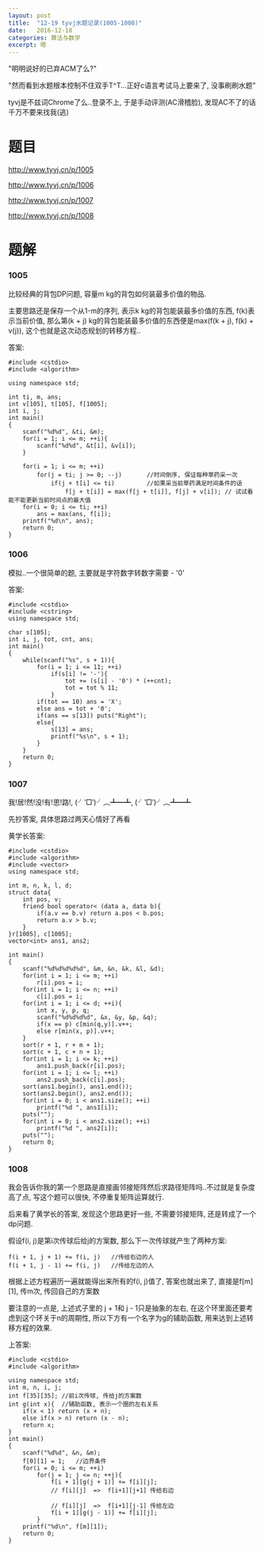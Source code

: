 ```yaml
---
layout: post
title:  "12-19 tyvj水题记录(1005-1008)"
date:   2016-12-18
categories: 算法与数学
excerpt: 嗯
---
```


"明明说好的已弃ACM了么?"

"然而看到水题根本控制不住双手T^T...正好c语言考试马上要来了, 没事刷刷水题"

tyvj是不兹词Chrome了么..登录不上, 于是手动评测(AC滑稽脸), 发现AC不了的话千万不要来找我(逃)

# 题目
http://www.tyvj.cn/p/1005

http://www.tyvj.cn/p/1006

http://www.tyvj.cn/p/1007

http://www.tyvj.cn/p/1008

# 题解

### 1005

比较经典的背包DP问题, 容量m kg的背包如何装最多价值的物品.

主要思路还是保存一个从1-m的序列, 表示k kg的背包能装最多价值的东西, f(k)表示当前价值, 那么第(k + j) kg的背包能装最多价值的东西便是max(f(k + j), f(k) + v(j)), 这个也就是这次动态规划的转移方程..


答案:


```
#include <cstdio>
#include <algorithm>

using namespace std;

int ti, m, ans;
int v[105], t[105], f[1005];
int i, j;
int main()
{
    scanf("%d%d", &ti, &m);
    for(i = 1; i <= m; ++i){
        scanf("%d%d", &t[i], &v[i]);
    }

    for(i = 1; i <= m; ++i)
        for(j = ti; j >= 0; --j)       //时间倒序, 保证每种草药采一次
            if(j + t[i] <= ti)         //如果采当前草药满足时间条件的话
                f[j + t[i]] = max(f[j + t[i]], f[j] + v[i]); // 试试看能不能更新当前时间点的最大值
    for(i = 0; i <= ti; ++i)
        ans = max(ans, f[i]);
    printf("%d\n", ans);
    return 0;
}

```

### 1006

模拟..一个很简单的题, 主要就是字符数字转数字需要 - '0'

答案:

```
#include <cstdio>
#include <cstring>
using namespace std;

char s[105];
int i, j, tot, cnt, ans;
int main()
{
    while(scanf("%s", s + 1)){
        for(i = 1; i <= 11; ++i)
            if(s[i] != '-'){
                tot += (s[i] - '0') * (++cnt);
                tot = tot % 11;
            }
        if(tot == 10) ans = 'X';
        else ans = tot + '0';
        if(ans == s[13]) puts("Right");
        else{
            s[13] = ans;
            printf("%s\n", s + 1);
        }
    }
    return 0;
}

```

### 1007

我!居!然!没!有!思!路!, (╯‵□′)╯︵┻━┻, (╯‵□′)╯︵┻━┻

先抄答案, 具体思路过两天心情好了再看

黄学长答案:


```
#include <cstdio>
#include <algorithm>
#include <vector>
using namespace std;

int m, n, k, l, d;
struct data{
    int pos, v;
    friend bool operator< (data a, data b){
        if(a.v == b.v) return a.pos < b.pos;
        return a.v > b.v;
    }
}r[1005], c[1005];
vector<int> ans1, ans2;

int main()
{
    scanf("%d%d%d%d%d", &m, &n, &k, &l, &d);
    for(int i = 1; i <= m; ++i)
        r[i].pos = i;
    for(int i = 1; i <= n; ++i)
        c[i].pos = i;
    for(int i = 1; i <= d; ++i){
        int x, y, p, q;
        scanf("%d%d%d%d", &x, &y, &p, &q);
        if(x == p) c[min(q,y)].v++;
        else r[min(x, p)].v++;
    }
    sort(r + 1, r + m + 1);
    sort(c + 1, c + n + 1);
    for(int i = 1; i <= k; ++i)
        ans1.push_back(r[i].pos);
    for(int i = 1; i <= l; ++i)
        ans2.push_back(c[i].pos);
    sort(ans1.begin(), ans1.end());
    sort(ans2.begin(), ans2.end());
    for(int i = 0; i < ans1.size(); ++i)
        printf("%d ", ans1[i]);
    puts("");
    for(int i = 0; i < ans2.size(); ++i)
        printf("%d ", ans2[i]);
    puts("");
    return 0;
}

```

### 1008

我会告诉你我的第一个思路是直接画邻接矩阵然后求路径矩阵吗..不过就是复杂度高了点, 写这个题可以很快, 不停重复矩阵运算就行.

后来看了黄学长的答案, 发现这个思路更好一些, 不需要邻接矩阵, 还是转成了一个dp问题.

假设f(i, j)是第i次传球后给j的方案数, 那么下一次传球就产生了两种方案:

```
f(i + 1, j + 1) += f(i, j)   //传给右边的人
f(i + 1, j - 1) += f(i, j)   //传给左边的人
```

根据上述方程遍历一遍就能得出来所有的f(i, j)值了, 答案也就出来了, 直接是f[m][1], 传m次, 传回自己的方案数

要注意的一点是, 上述式子里的 j + 1和 j - 1只是抽象的左右, 在这个环里面还要考虑到这个环关于n的周期性, 所以下方有一个名字为g的辅助函数, 用来达到上述转移方程的效果.

上答案:


```
#include <cstdio>
#include <algorithm>

using namespace std;
int m, n, i, j;
int f[35][35]; //前i次传球, 传给j的方案数
int g(int x){  //辅助函数, 表示一个圈的左右关系
    if(x < 1) return (x + n);
    else if(x > n) return (x - n);
    return x;
}
int main()
{
    scanf("%d%d", &n, &m);
    f[0][1] = 1;   //边界条件
    for(i = 0; i <= m; ++i)
        for(j = 1; j <= n; ++j){
            f[i + 1][g(j + 1)] += f[i][j];
            // f[i][j]  =>  f[i+1][j+1] 传给右边
            
            // f[i][j]  =>  f[i+1][j-1] 传给左边
            f[i + 1][g(j - 1)] += f[i][j];
        }
    printf("%d\n", f[m][1]); 
    return 0;
}

```





